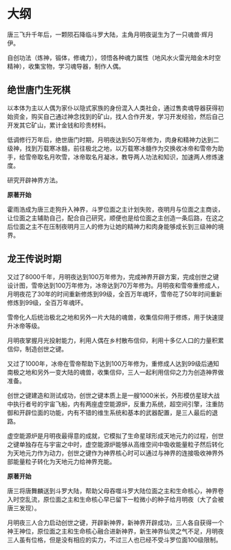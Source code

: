 # 大纲

唐三飞升千年后，一颗陨石降临斗罗大陆，主角月明夜诞生为了一只魂兽·辉月伊。

自创功法（炼神，锻体，修魂力），领悟各种魂力属性（地风水火雷光暗金木时空精神），收集宝物，学习魂导器，制作人偶。

## 绝世唐门生死棋

以本体为主以人偶为家仆以隐式家族的身份混入人类社会，通过售卖魂导器获得初始资金，购买自己通过神念找到的矿山，找人合作开发，学习开发经验，然后自己开发其它矿山，累计金钱和珍贵材料。

低调修行万年后，绝世唐门时期，月明夜达到50万年修为，肉身和精神力达到二级神，找到万载寒冰髓，前往极北之地，以万载寒冰髓作为交换收冰帝和雪帝为助手，给雪帝取名月吹雪，冰帝取名月凝冰，教导两人功法和知识，加速两人修炼速度。

研究开辟神界方法。

**原著开始**

霍雨浩成为唐三走狗升入神界，斗罗位面之主计划失败，夜明月与位面之主商谈，让位面之主辅助自己，配合自己研究，顺便也是给位面之主创造一条后路，在这之后位面之主不在压制夜明月三人的修为让她的精神力和肉身能够成长到三级神的境界。

## 龙王传说时期

又过了8000千年，月明夜达到100万年修为，完成神界开辟方案，完成创世之键设计图，雪帝达到100万年修为，冰帝达到70万年修为。月明夜和雪帝重修成人，月明夜花了30年的时间重新修炼到99级，全百万年魂环，雪帝花了50年时间重新修炼到99级，全百万年魂环。

雪帝化人后统治极北之地和另外一片大陆的魂兽，收集信仰用于修炼，用于快速提升冰帝等级。

月明夜掌握月光投射能力，利用人偶在乡村散布信仰，利用十多亿人口的力量积累信仰，制造创世之键。

又过了1000年，冰帝在雪帝帮助下达到100万年修为，重修成人达到99级后通知南极之地和另外一变大陆的魂兽，收集信仰，三人一起利用信仰之力为创造神界做准备。

创世之键建造和测试成功，创世之键本质上是一艘1000米长，外形模仿星球大战中执行者号的宇宙飞船，内有两座虚空能源炉，反重力系统，超空间引擎，注重防御和开辟位面的功能，内有不错的维生系统和基本的武器配置，是三人最后的退路。

虚空能源炉是月明夜最得意的成就，它模拟了生命星球形成天地元力的过程，创世之键单独存在与宇宙之中时，虚空能源炉能够从高维空间中吸收能量粒子然后转化为天地元力作为动力，创世之键作为神界核心时可以通过与神界的连接吸收神界外部能量粒子转化为天地元力给神界充能。

**原著开始**

唐三将唐舞麟送到斗罗大陆，帮助父母吞噬斗罗大陆位面之主和生命核心，神界卷入时空乱流，原位面之主和生命核心早已留下一粒微小的种子给月明夜（大了会被唐三发现）。

月明夜三人合力启动创世之键，开辟新神界，新神界开辟成功，三人各自获得一个神王神位，原位面之主和生命核心融合进新神界，新生神界仙灵之气不足，月明夜三人虽有位格，但是没有相应的实力，不过三人也已经不受斗罗位面100级限制。
